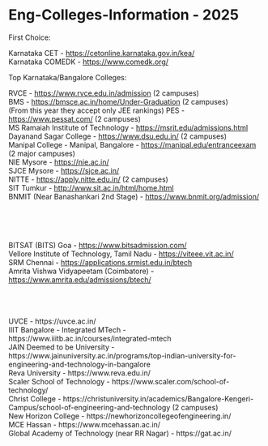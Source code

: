 # Eng-Colleges-Information - 2025


First Choice: <br>

Karnataka CET - https://cetonline.karnataka.gov.in/kea/ <br>
Karnataka COMEDK - https://www.comedk.org/ <br>

Top Karnataka/Bangalore Colleges: <br>

RVCE - https://www.rvce.edu.in/admission (2 campuses) <br>
BMS - https://bmsce.ac.in/home/Under-Graduation (2 campuses) <br>
(From this year they accept only JEE rankings) PES - https://www.pessat.com/ (2 campuses) <br>
MS Ramaiah Institute of Technology - https://msrit.edu/admissions.html <br>
Dayanand Sagar College - https://www.dsu.edu.in/ (2 campuses) <br>
Manipal College - Manipal, Bangalore - https://manipal.edu/entranceexam (2 major campuses) <br>
NIE Mysore - https://nie.ac.in/ <br>
SJCE Mysore - https://sjce.ac.in/ <br>
NITTE - https://apply.nitte.edu.in/ (2 campuses) <br>
SIT Tumkur - http://www.sit.ac.in/html/home.html <br>
BNMIT (Near Banashankari 2nd Stage) - https://www.bnmit.org/admission/ <br>

<br>
<br>
<br>

BITSAT (BITS) Goa - https://www.bitsadmission.com/ <br>
Vellore Institute of Technology, Tamil Nadu - https://viteee.vit.ac.in/ <br>
SRM Chennai - https://applications.srmist.edu.in/btech <br>
Amrita Vishwa Vidyapeetam (Coimbatore) - https://www.amrita.edu/admissions/btech/ <br>

<br>
<br>
<br>
UVCE - https://uvce.ac.in/ <br>
IIIT Bangalore - Integrated MTech - https://www.iiitb.ac.in/courses/integrated-mtech <br>
JAIN Deemed to be University - https://www.jainuniversity.ac.in/programs/top-indian-university-for-engineering-and-technology-in-bangalore <br>
Reva University - https://www.reva.edu.in/ <br>
Scaler School of Technology - https://www.scaler.com/school-of-technology/ <br>
Christ College - https://christuniversity.in/academics/Bangalore-Kengeri-Campus/school-of-engineering-and-technology (2 campuses) <br>
New Horizon College - https://newhorizoncollegeofengineering.in/ <br>
MCE Hassan - https://www.mcehassan.ac.in/ <br>
Global Academy of Technology (near RR Nagar) - https://gat.ac.in/ <br>
